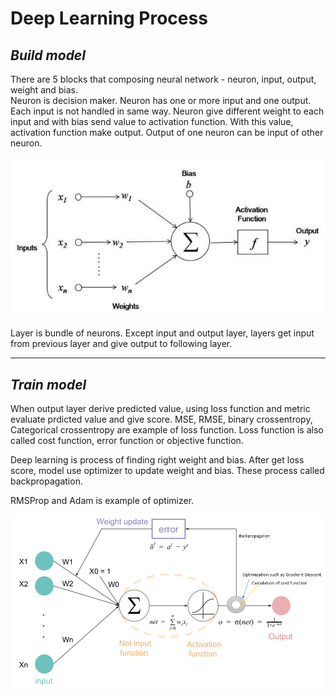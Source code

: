 # **Deep Learning Process**
## *Build model*
There are 5 blocks that composing neural network - neuron, input, output, weight and bias.  
Neuron is decision maker. Neuron has one or more input and one output. Each input is not handled in same way. Neuron give different weight to each input and with bias send value to activation function. With this value, activation function make output. Output of one neuron can be input of other neuron.  

![](neuron.jpg)

Layer is bundle of neurons. Except input and output layer, layers get input from previous layer and give output to following layer. 

---
## *Train model*
When output layer derive predicted value, using loss function and metric evaluate prdicted value and give score. MSE, RMSE, binary crossentropy, Categorical crossentropy are example of loss function. Loss function is also called cost function, error function or objective function.   

Deep learning is process of finding right weight and bias. After get loss score, model use optimizer to update weight and bias. These process called backpropagation.   

RMSProp and Adam is example of optimizer.

![](back.png)